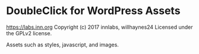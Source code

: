 # DoubleClick for WordPress Assets #
https://labs.inn.org
Copyright (c) 2017 innlabs, willhaynes24
Licensed under the GPLv2 license.

Assets such as styles, javascript, and images.